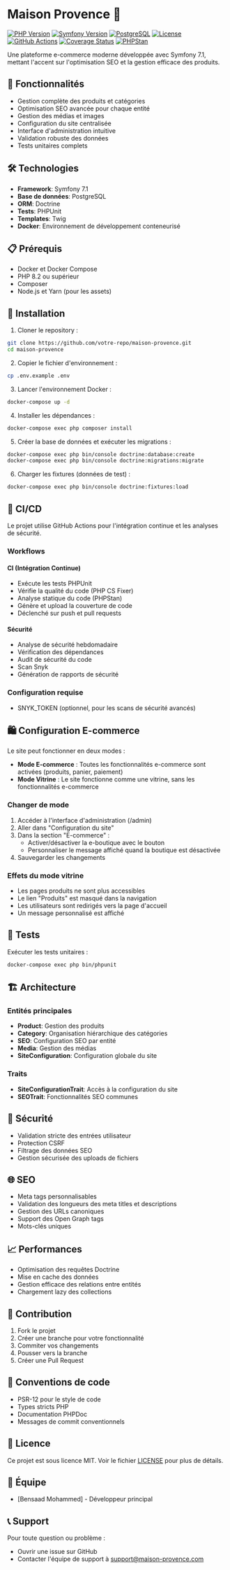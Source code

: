# Maison Provence 🏡

[![PHP Version](https://img.shields.io/badge/PHP-8.2-777BB4.svg?style=flat-square&logo=php)](https://php.net)
[![Symfony Version](https://img.shields.io/badge/Symfony-7.1-000000.svg?style=flat-square&logo=symfony)](https://symfony.com)
[![PostgreSQL](https://img.shields.io/badge/PostgreSQL-13-336791.svg?style=flat-square&logo=postgresql)](https://www.postgresql.org)
[![License](https://img.shields.io/badge/License-MIT-green.svg?style=flat-square)](LICENSE)
[![GitHub Actions](https://img.shields.io/github/actions/workflow/status/bensaadmucret/Maison-Provence/ci.yml?branch=main&style=flat-square)](https://github.com/bensaadmucret/Maison-Provence/actions)
[![Coverage Status](https://coveralls.io/repos/github/bensaadmucret/Maison-Provence/badge.svg?branch=main)](https://coveralls.io/github/bensaadmucret/Maison-Provence?branch=main)
[![PHPStan](https://img.shields.io/badge/PHPStan-level%208-brightgreen.svg?style=flat-square)](https://phpstan.org/)

Une plateforme e-commerce moderne développée avec Symfony 7.1, mettant l'accent sur l'optimisation SEO et la gestion efficace des produits.

## 🚀 Fonctionnalités

- Gestion complète des produits et catégories
- Optimisation SEO avancée pour chaque entité
- Gestion des médias et images
- Configuration du site centralisée
- Interface d'administration intuitive
- Validation robuste des données
- Tests unitaires complets

## 🛠️ Technologies

- **Framework**: Symfony 7.1
- **Base de données**: PostgreSQL
- **ORM**: Doctrine
- **Tests**: PHPUnit
- **Templates**: Twig
- **Docker**: Environnement de développement conteneurisé

## 📋 Prérequis

- Docker et Docker Compose
- PHP 8.2 ou supérieur
- Composer
- Node.js et Yarn (pour les assets)

## 🔧 Installation

1. Cloner le repository :
```bash
git clone https://github.com/votre-repo/maison-provence.git
cd maison-provence
```

2. Copier le fichier d'environnement :
```bash
cp .env.example .env
```

3. Lancer l'environnement Docker :
```bash
docker-compose up -d
```

4. Installer les dépendances :
```bash
docker-compose exec php composer install
```

5. Créer la base de données et exécuter les migrations :
```bash
docker-compose exec php bin/console doctrine:database:create
docker-compose exec php bin/console doctrine:migrations:migrate
```

6. Charger les fixtures (données de test) :
```bash
docker-compose exec php bin/console doctrine:fixtures:load
```

## 🚀 CI/CD

Le projet utilise GitHub Actions pour l'intégration continue et les analyses de sécurité.

### Workflows

#### CI (Intégration Continue)
- Exécute les tests PHPUnit
- Vérifie la qualité du code (PHP CS Fixer)
- Analyse statique du code (PHPStan)
- Génère et upload la couverture de code
- Déclenché sur push et pull requests

#### Sécurité
- Analyse de sécurité hebdomadaire
- Vérification des dépendances
- Audit de sécurité du code
- Scan Snyk
- Génération de rapports de sécurité

### Configuration requise
- SNYK_TOKEN (optionnel, pour les scans de sécurité avancés)

## 🛍️ Configuration E-commerce

Le site peut fonctionner en deux modes :
- **Mode E-commerce** : Toutes les fonctionnalités e-commerce sont activées (produits, panier, paiement)
- **Mode Vitrine** : Le site fonctionne comme une vitrine, sans les fonctionnalités e-commerce

### Changer de mode

1. Accéder à l'interface d'administration (/admin)
2. Aller dans "Configuration du site"
3. Dans la section "E-commerce" :
   - Activer/désactiver la e-boutique avec le bouton
   - Personnaliser le message affiché quand la boutique est désactivée
4. Sauvegarder les changements

### Effets du mode vitrine
- Les pages produits ne sont plus accessibles
- Le lien "Produits" est masqué dans la navigation
- Les utilisateurs sont redirigés vers la page d'accueil
- Un message personnalisé est affiché

## 🧪 Tests

Exécuter les tests unitaires :
```bash
docker-compose exec php bin/phpunit
```

## 🏗️ Architecture

### Entités principales

- **Product**: Gestion des produits
- **Category**: Organisation hiérarchique des catégories
- **SEO**: Configuration SEO par entité
- **Media**: Gestion des médias
- **SiteConfiguration**: Configuration globale du site

### Traits

- **SiteConfigurationTrait**: Accès à la configuration du site
- **SEOTrait**: Fonctionnalités SEO communes

## 🔐 Sécurité

- Validation stricte des entrées utilisateur
- Protection CSRF
- Filtrage des données SEO
- Gestion sécurisée des uploads de fichiers

## 🌐 SEO

- Meta tags personnalisables
- Validation des longueurs des meta titles et descriptions
- Gestion des URLs canoniques
- Support des Open Graph tags
- Mots-clés uniques

## 📈 Performances

- Optimisation des requêtes Doctrine
- Mise en cache des données
- Gestion efficace des relations entre entités
- Chargement lazy des collections

## 🤝 Contribution

1. Fork le projet
2. Créer une branche pour votre fonctionnalité
3. Commiter vos changements
4. Pousser vers la branche
5. Créer une Pull Request

## 📝 Conventions de code

- PSR-12 pour le style de code
- Types stricts PHP
- Documentation PHPDoc
- Messages de commit conventionnels

## 📄 Licence

Ce projet est sous licence MIT. Voir le fichier [LICENSE](LICENSE) pour plus de détails.

## 👥 Équipe

- [Bensaad Mohammed] - Développeur principal


## 📞 Support

Pour toute question ou problème :
- Ouvrir une issue sur GitHub
- Contacter l'équipe de support à support@maison-provence.com
